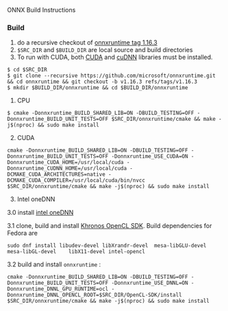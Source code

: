 ONNX Build Instructions


### Build

 1. do a recursive checkout of [onnxruntime tag 1.16.3](https://github.com/microsoft/onnxruntime)
 1. `$SRC_DIR` and `$BUILD_DIR` are local source and build directories
 1. To run with CUDA, both [CUDA](https://developer.nvidia.com/cuda-downloads) and [cuDNN](https://docs.nvidia.com/deeplearning/cudnn/archives/cudnn_762/cudnn-install/index.html) libraries must be installed.

```
$ cd $SRC_DIR
$ git clone --recursive https://github.com/microsoft/onnxruntime.git && cd onnxruntime && git checkout -b v1.16.3 refs/tags/v1.16.3
$ mkdir $BUILD_DIR/onnxruntime && cd $BUILD_DIR/onnxruntime

```

1. CPU
```
$ cmake -Donnxruntime_BUILD_SHARED_LIB=ON -DBUILD_TESTING=OFF -Donnxruntime_BUILD_UNIT_TESTS=OFF $SRC_DIR/onnxruntime/cmake && make -j$(nproc) && sudo make install
```
2. CUDA
```
cmake -Donnxruntime_BUILD_SHARED_LIB=ON -DBUILD_TESTING=OFF -Donnxruntime_BUILD_UNIT_TESTS=OFF -Donnxruntime_USE_CUDA=ON -Donnxruntime_CUDA_HOME=/usr/local/cuda -Donnxruntime_CUDNN_HOME=/usr/local/cuda -DCMAKE_CUDA_ARCHITECTURES=native -DCMAKE_CUDA_COMPILER=/usr/local/cuda/bin/nvcc $SRC_DIR/onnxruntime/cmake && make -j$(nproc) && sudo make install
```
3. Intel oneDNN

3.0 install [intel oneDNN](https://www.intel.com/content/www/us/en/developer/tools/oneapi/onednn.html)

3.1 clone, build and install [Khronos OpenCL SDK](https://github.com/KhronosGroup/OpenCL-SDK.git). Build dependencies for Fedora are

`sudo dnf install libudev-devel libXrandr-devel  mesa-libGLU-devel mesa-libGL-devel    libX11-devel intel-opencl`

3.2 build and install `onnxruntime` :
```
cmake -Donnxruntime_BUILD_SHARED_LIB=ON -DBUILD_TESTING=OFF -Donnxruntime_BUILD_UNIT_TESTS=OFF -Donnxruntime_USE_DNNL=ON -Donnxruntime_DNNL_GPU_RUNTIME=ocl -Donnxruntime_DNNL_OPENCL_ROOT=$SRC_DIR/OpenCL-SDK/install  $SRC_DIR/onnxruntime/cmake && make -j$(nproc) && sudo make install
```
